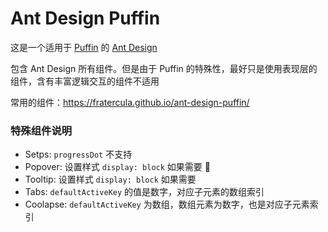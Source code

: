 # Ant Design Puffin

这是一个适用于 [Puffin](https://github.com/fratercula/puffin) 的 [Ant Design](https://github.com/ant-design/ant-design)

包含 Ant Design 所有组件。但是由于 Puffin 的特殊性，最好只是使用表现层的组件，含有丰富逻辑交互的组件不适用

常用的组件：https://fratercula.github.io/ant-design-puffin/

### 特殊组件说明

- Setps: `progressDot` 不支持
- Popover: 设置样式 `display: block` 如果需要 
- Tooltip: 设置样式 `display: block` 如果需要
- Tabs: `defaultActiveKey` 的值是数字，对应子元素的数组索引
- Coolapse: `defaultActiveKey` 为数组，数组元素为数字，也是对应子元素索引
